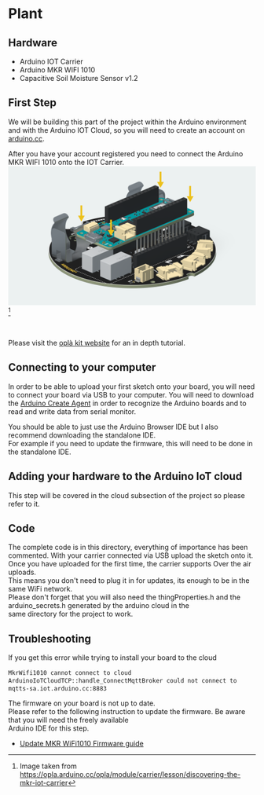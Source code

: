 # Plant

## Hardware

- Arduino IOT Carrier
- Arduino MKR WIFI 1010
- Capacitive Soil Moisture Sensor v1.2

## First Step

We will be building this part of the project within the Arduino environment and with the Arduino IOT Cloud, so you will need to create an account on [arduino.cc](https://www.arduino.cc/).

After you have your account registered you need to connect the Arduino MKR WIFI 1010 onto the IOT Carrier.
![assembly](/img/assembly.png)[^1]
[^1]: Image taken from https://opla.arduino.cc/opla/module/carrier/lesson/discovering-the-mkr-iot-carrier
<br>

Please visit the [oplà kit website](https://opla.arduino.cc/opla/module/carrier/lesson/discovering-the-mkr-iot-carrier) for an in depth tutorial.

## Connecting to your computer

In order to be able to upload your first sketch onto your board, you will need to connect your board via USB to your computer.
You will need to download the [Arduino Create Agent](https://create.arduino.cc/getting-started/plugin/welcome) in order to recognize the Arduino boards and to read and write data from serial monitor.

You should be able to just use the Arduino Browser IDE but I also recommend downloading the standalone IDE. <br>
For example if you need to update the firmware, this will need to be done in the standalone IDE. <br>

## Adding your hardware to the Arduino IoT cloud

This step will be covered in the cloud subsection of the project so please refer to it.

## Code

The complete code is in this directory, everything of importance has been commented.
With your carrier connected via USB upload the sketch onto it. <br>
Once you have uploaded for the first time, the carrier supports Over the air uploads. <br>
This means you don't need to plug it in for updates, its enough to be in the same WiFi network.
<br>
Please don't forget that you will also need the thingProperties.h and the arduino_secrets.h generated by the arduino cloud in the <br> same directory for the project to work.

## Troubleshooting

If you get this error while trying to install your board to the cloud

```
MkrWifi1010 cannot connect to cloud
ArduinoIoTCloudTCP::handle_ConnectMqttBroker could not connect to mqtts-sa.iot.arduino.cc:8883
```

The firmware on your board is not up to date. <br>
Please refer to the following instruction to update the firmware. Be aware that you will need the freely available <br>
Arduino IDE for this step. <br>

- [Update MKR WiFi1010 Firmware guide](https://www.arduino.cc/en/Tutorial/WiFiNINA-FirmwareUpdater)
